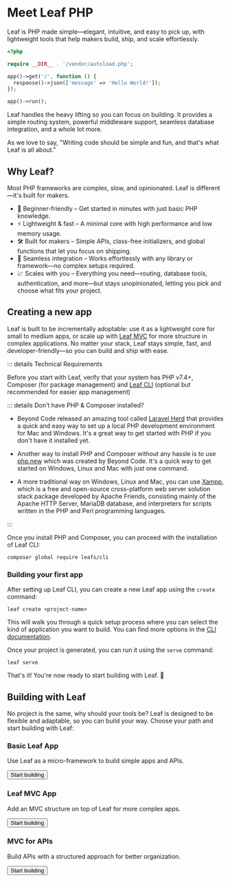 # Meet Leaf PHP

<!-- markdownlint-disable no-inline-html -->

<script setup>
import VideoModal from '@theme/components/shared/VideoModal.vue';
import Card from '@theme/components/shared/Card.vue';
import Button from '@theme/components/shared/Button.vue';
</script>

Leaf is PHP made simple—elegant, intuitive, and easy to pick up, with lightweight tools that help makers build, ship, and scale effortlessly.

```php
<?php

require __DIR__ . '/vendor/autoload.php';

app()->get('/', function () {
  response()->json(['message' => 'Hello World!']);
});

app()->run();
```

Leaf handles the heavy lifting so you can focus on building. It provides a simple routing system, powerful middleware support, seamless database integration, and a whole lot more.

As we love to say, "Writing code should be simple and fun, and that's what Leaf is all about."

## Why Leaf?

Most PHP frameworks are complex, slow, and opinionated. Leaf is different—it's built for makers.

- 🚀 Beginner-friendly – Get started in minutes with just basic PHP knowledge.
- ⚡ Lightweight & fast – A minimal core with high performance and low memory usage.
- 🛠️ Built for makers – Simple APIs, class-free initializers, and global functions that let you focus on shipping.
- 🔗 Seamless integration – Works effortlessly with any library or framework—no complex setups required.
- 📈 Scales with you – Everything you need—routing, database tools, authentication, and more—but stays unopinionated, letting you pick and choose what fits your project.

## Creating a new app

Leaf is built to be incrementally adoptable: use it as a lightweight core for small to medium apps, or scale up with [Leaf MVC](/docs/mvc/) for more structure in complex applications. No matter your stack, Leaf stays simple, fast, and developer-friendly—so you can build and ship with ease.

::: details Technical Requirements

Before you start with Leaf, verify that your system has PHP v7.4+, Composer (for package management) and [Leaf CLI](/docs/cli/) (optional but recommended for easier app management)

::: details Don't have PHP & Composer installed?

- Beyond Code released an amazing tool called [Laravel Herd](https://herd.laravel.com/) that provides a quick and easy way to set up a local PHP development environment for Mac and Windows. It's a great way to get started with PHP if you don't have it installed yet.

- Another way to install PHP and Composer without any hassle is to use [php.new](https://php.new/) which was created by Beyond Code. It's a quick way to get started on Windows, Linux and Mac with just one command.

- A more traditional way on Windows, Linux and Mac, you can use [Xampp](https://www.apachefriends.org/), which is a free and open-source cross-platform web server solution stack package developed by Apache Friends, consisting mainly of the Apache HTTP Server, MariaDB database, and interpreters for scripts written in the PHP and Perl programming languages.

:::

Once you install PHP and Composer, you can proceed with the installation of Leaf CLI:

```bash:no-line-numbers
composer global require leafs/cli
```

### Building your first app

After setting up Leaf CLI, you can create a new Leaf app using the `create` command:

```bash:no-line-numbers
leaf create <project-name>
```

This will walk you through a quick setup process where you can select the kind of application you want to build. You can find more options in the [CLI documentation](/docs/cli/).

Once your project is generated, you can run it using the `serve` command:

```bash:no-line-numbers
leaf serve
```

That's it! You're now ready to start building with Leaf. 🍃

<VideoModal
  buttonText="Setup a project via CLI"
  subject="Watch the leaf installation walkthrough"
  videoUrl="https://www.youtube.com/embed/d3Y-aOPLf4c"
/>

## Building with Leaf

No project is the same, why should your tools be? Leaf is designed to be flexible and adaptable, so you can build your way. Choose your path and start building with Leaf:

<div class="grid grid-cols-1 md:grid-cols-3 gap-6 lg:gap-4">
    <section class="flex">
        <div
            class="w-full relative text-white overflow-hidden rounded-3xl flex shadow-lg"
        >
            <div
                class="w-full flex md:flex-col bg-gradient-to-br from-purple-500 to-indigo-500"
            >
                <div
                    class="sm:max-w-sm sm:flex-none md:w-auto md:flex-auto flex flex-col items-start relative z-10 p-6 xl:p-8"
                >
                    <h3 class="text-xl font-semibold mb-2 text-shadow !mt-0">
                        Basic Leaf App
                    </h3>
                    <p class="font-medium text-violet-100 text-shadow mb-4">
                        Use Leaf as a micro-framework to build simple apps and APIs.
                    </p>
                    <Button
                        as="a"
                        class="mt-auto bg-violet-800 hover:!bg-violet-800 !text-white bg-opacity-50 hover:bg-opacity-75 transition-colors duration-200 rounded-xl font-bold py-2 px-4 inline-flex"
                        href="/learn/basic"
                        >Start building</Button
                    >
                </div>
                <!-- <div
                    class="relative md:pl-6 xl:pl-8 hidden sm:block"
                >
                    Hello
                </div> -->
            </div>
            <div
                class="absolute bottom-0 left-0 right-0 h-20 hidden sm:block"
                style="
                    background: linear-gradient(
                        to top,
                        rgb(135, 94, 245),
                        rgba(135, 94, 245, 0)
                    );
                "
            ></div>
        </div>
    </section>
    <section class="flex">
        <div
            class="w-full relative text-white overflow-hidden rounded-3xl flex shadow-lg"
        >
            <div
                class="w-full flex md:flex-col bg-gradient-to-br from-pink-500 to-rose-500"
            >
                <div
                    class="sm:max-w-sm sm:flex-none md:w-auto md:flex-auto flex flex-col items-start relative z-10 p-6 xl:p-8"
                >
                    <h3 class="text-xl font-semibold mb-2 text-shadow !mt-0">
                        Leaf MVC App
                    </h3>
                    <p class="font-medium text-rose-100 text-shadow mb-4">
                        Add an MVC structure on top of Leaf for more complex apps.
                    </p>
                    <Button
                        as="a"
                        href="/learn/mvc"
                        class="mt-auto bg-rose-900 hover:!bg-rose-900 !text-white bg-opacity-50 hover:bg-opacity-75 transition-colors duration-200 rounded-xl font-bold py-2 px-4 inline-flex"
                        >Start building</Button
                    >
                </div>
                <!-- <div
                    class="relative md:pl-6 xl:pl-8 hidden sm:block"
                >
                    Hello
                </div> -->
            </div>
            <div
                class="absolute bottom-0 left-0 right-0 h-20 bg-gradient-to-t from-rose-500 hidden sm:block"
            ></div>
        </div>
    </section>
    <section class="flex">
        <div
            class="w-full relative text-white overflow-hidden rounded-3xl flex shadow-lg"
        >
            <div
                class="w-full flex md:flex-col bg-gradient-to-br from-yellow-400 to-orange-500"
            >
                <div
                    class="sm:max-w-sm sm:flex-none md:w-auto md:flex-auto flex flex-col items-start relative z-10 p-6 xl:p-8"
                >
                    <h3 class="text-xl font-semibold mb-2 text-shadow !mt-0">
                        MVC for APIs
                    </h3>
                    <p class="font-medium text-amber-100 text-shadow mb-4">
                      Build APIs with a structured approach for better organization.
                    </p>
                    <Button
                        as="a"
                        class="mt-auto bg-amber-900 hover:!bg-amber-900 !text-white bg-opacity-50 hover:bg-opacity-75 transition-colors duration-200 rounded-xl font-bold py-2 px-4 inline-flex"
                        href="/learn/api"
                        >Start building</Button
                    >
                </div>
                <!-- <div class="relative hidden sm:block">
                    <div class="absolute left-2 bottom-3 xl:bottom-5">
                        Hello
                    </div>
                </div> -->
            </div>
            <div
                class="absolute bottom-0 left-0 right-0 h-20 bg-gradient-to-t from-orange-500 hidden sm:block"
            ></div>
        </div>
    </section>
</div>
<!-- - Swoole
- Queues
- Testing -->
<!-- - Rate Limiting -->
<!-- - Websockets -->
<!-- - Events -->
<!-- - Caching -->
<!-- - Testing -->
<!-- - Localization -->
<!-- - File Storage -->
<!-- - Cron Jobs -->
<!-- - Webhooks -->
<!-- - API Versioning -->
<!-- - Pagination -->
<!-- - Search -->
